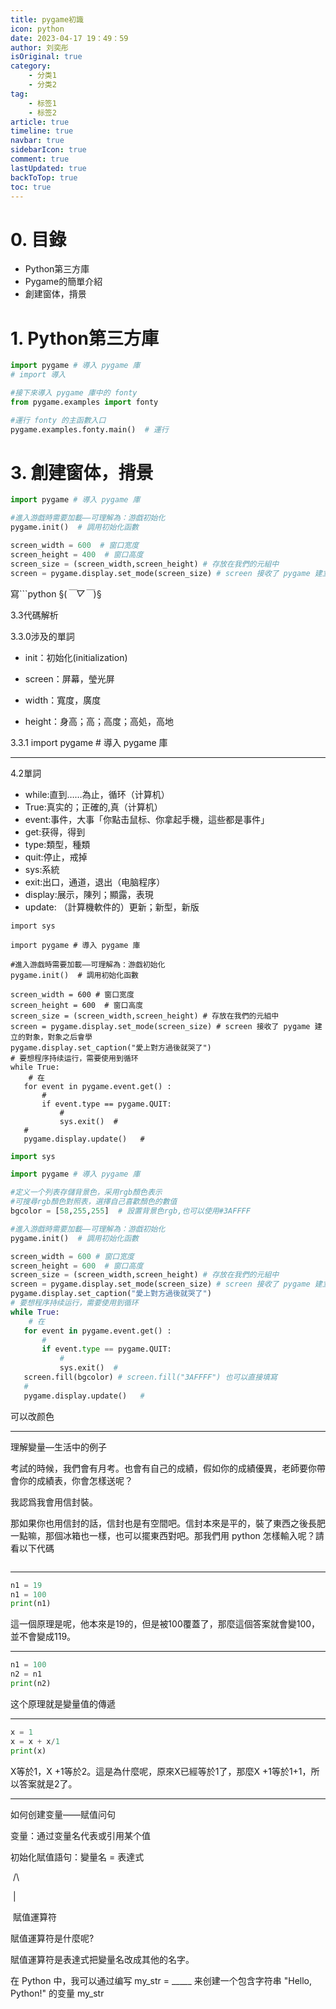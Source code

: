 ```yaml
---
title: pygame初識
icon: python
date: 2023-04-17 19：49：59
author: 刘奕彤
isOriginal: true
category: 
    - 分类1
    - 分类2
tag:
    - 标签1
    - 标签2
article: true
timeline: true
navbar: true
sidebarIcon: true
comment: true
lastUpdated: true
backToTop: true
toc: true
---
```


# 0. 目錄

- Python第三方庫
- Pygame的簡單介紹
- 創建窗体，揹景

# 1. Python第三方庫

```python
import pygame # 導入 pygame 庫
# import 導入

#接下來導入 pygame 庫中的 fonty
from pygame.examples import fonty

#運行 fonty 的主函數入口
pygame.examples.fonty.main()  # 運行
```

# 3. 創建窗体，揹景

```py
import pygame # 導入 pygame 庫

#進入游戯時需要加載——可理解為：游戯初始化
pygame.init()  # 調用初始化函數

screen_width = 600  # 窗口宽度
screen_height = 400  # 窗口高度
screen_size = (screen_width,screen_height) # 存放在我們的元組中
screen = pygame.display.set_mode(screen_size) # screen 接收了 pygame 建立的對象，對象之后會學到
```

寫```python   §(*￣▽￣*)§

3.3代碼解析

3.3.0涉及的單詞

- init：初始化(initialization)

- screen：屏幕，瑩光屏
-  width：寬度，廣度
- height：身高；高；高度；高処，高地

3.3.1 import pygame # 導入 pygame 庫

---

4.2單詞

- while:直到……為止，循环（计算机）
- True:真实的；正確的,真（计算机）
- event:事件，大事「你點击鼠标、你拿起手機，這些都是事件」
- get:获得，得到
- type:類型，種類
- quit:停止，戒掉
- sys:系統
- exit:出口，通道，退出（电脑程序）
- display:展示，陳列；顯露，表現
- update: （計算機軟件的）更新；新型，新版

~~~pygame
import sys

import pygame # 導入 pygame 庫

#進入游戯時需要加載——可理解為：游戯初始化
pygame.init()  # 調用初始化函數

screen_width = 600 # 窗口宽度
screen_height = 600  # 窗口高度
screen_size = (screen_width,screen_height) # 存放在我們的元組中
screen = pygame.display.set_mode(screen_size) # screen 接收了 pygame 建立的對象，對象之后會學
pygame.display.set_caption("愛上對方過後就哭了")
# 要想程序持续运行，需要使用到循环
while True:
    # 在
   for event in pygame.event.get() :
       #
       if event.type == pygame.QUIT:
           #
           sys.exit()  #
   #
   pygame.display.update()   #

~~~

~~~python
import sys

import pygame # 導入 pygame 庫

#定义一个列表存儲背景色，采用rgb顏色表示
#可搜尋rgb顏色對照表，選擇自己喜歡顏色的數值
bgcolor = [58,255,255]  # 設置背景色rgb,也可以使用#3AFFFF

#進入游戯時需要加載——可理解為：游戯初始化
pygame.init()  # 調用初始化函數

screen_width = 600 # 窗口宽度
screen_height = 600  # 窗口高度
screen_size = (screen_width,screen_height) # 存放在我們的元組中
screen = pygame.display.set_mode(screen_size) # screen 接收了 pygame 建立的對象，對象之后會學
pygame.display.set_caption("愛上對方過後就哭了")
# 要想程序持续运行，需要使用到循环
while True:
    # 在
   for event in pygame.event.get() :
       #
       if event.type == pygame.QUIT:
           #
           sys.exit()  #
   screen.fill(bgcolor) # screen.fill("3AFFFF") 也可以直接填寫
   #
   pygame.display.update()   #

~~~

可以改颜色

---

理解變量—生活中的例子

考試的時候，我們會有月考。也會有自己的成績，假如你的成績優異，老師要你帶會你的成績表，你會怎樣送呢？

我認爲我會用信封裝。

那如果你也用信封的話，信封也是有空間吧。信封本來是平的，裝了東西之後長肥一點嘛，那個冰箱也一樣，也可以擺東西對吧。那我們用 python 怎樣輸入呢？請看以下代碼

~~~python
~~~

---

```python
n1 = 19
n1 = 100
print(n1)
```

這一個原理是呢，他本來是19的，但是被100覆蓋了，那麼這個答案就會變100，並不會變成119。

---



```python
n1 = 100
n2 = n1
print(n2)
```

这个原理就是變量值的傳遞

---



```python
x = 1
x = x + x/1
print(x)
```

X等於1，X +1等於2。這是為什麼呢，原來X已經等於1了，那麼X +1等於1+1，所以答案就是2了。

---

如何创建变量——赋值问句

变量：通过变量名代表或引用某个值

初始化賦值語句：變量名 = 表達式

​                                           /\

​                                           |

​                                       賦值運算符

 賦值運算符是什麼呢?

 賦值運算符是表達式把變量名改成其他的名字。



在 Python 中，我可以通过编写 my_str = _____ 来创建一个包含字符串 "Hello, Python!" 的变量 my_str



















































